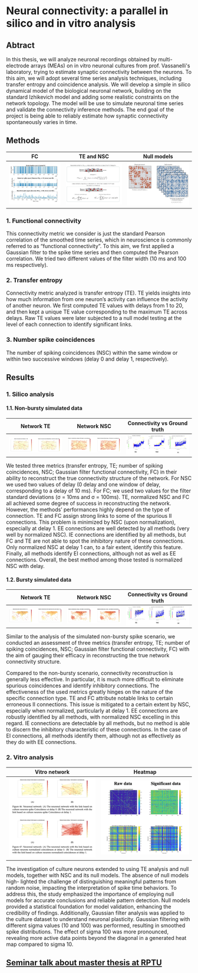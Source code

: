 # Neural connectivity: a parallel in silico and in vitro analysis

## Abtract
In this thesis, we will analyze neuronal recordings obtained by multi-electrode arrays (MEAs) on in vitro neuronal cultures from prof. Vassanelli's laboratory, trying to estimate synaptic connectivity between the neurons. To this aim, we will adopt several time series analysis techniques, including transfer entropy and coincidence analysis. We will develop a simple in silico dynamical model of the biological neuronal network, building on the standard Izhikevich model and adding some realistic constraints on the network topology. The model will be use to simulate neuronal time series and validate the connectivity inference methods. The end goal of the project is being able to reliably estimate how synaptic connectivity spontaneously varies in time.

## Methods

FC|     TE and NSC             |  Null models
:-------------------------:|:-------------------------:|:-------------------------:
![](https://github.com/Tungcg1906/masters-thesis/blob/main/Images/fc.png) | ![](https://github.com/Tungcg1906/masters-thesis/blob/main/Images/TE.png) |  ![](https://github.com/Tungcg1906/masters-thesis/blob/main/Images/null_model.png)

### 1. Functional connectivity
This connectivity metric we consider is just the standard Pearson correlation of the smoothed time series, which in neuroscience is commonly referred to as “functional connectivity”. To this aim, we first applied a Gaussian filter to the spike time series and then computed the Pearson correlation. We tried two different values of the filter width (10 ms and 100 ms respectively).

### 2. Transfer entropy
Connectivity metric analyzed is transfer entropy (TE). TE yields insights into how much information from one neuron’s activity can influence the activity of another neuron. We first computed TE values with delays from 1 to 20, and then kept a unique TE value corresponding to the maximum TE across delays. Raw TE values were later subjected to a null model testing at the level of each connection to identify significant links.

### 3. Number spike coincidences
The number of spiking coincidences (NSC) within the same window or within two successive windows (delay 0 and delay 1, respectively).

## Results
### 1. Silico analysis
#### 1.1. Non-bursty simulated data

Network TE|     Network NSC             |  Connectivity vs Ground truth
:-------------------------:|:-------------------------:|:-------------------------:
![](https://github.com/Tungcg1906/masters-thesis/blob/main/Images/silico-net-1.png) | ![](https://github.com/Tungcg1906/masters-thesis/blob/main/Images/silico-net-2.png) |![](https://github.com/Tungcg1906/masters-thesis/blob/main/Images/non-bursty.png)

We tested three metrics (transfer entropy, TE; number of spiking coincidences, NSC; Gaussian filter functional connectivity, FC) in their ability to reconstruct the true connectivity structure of the network. For NSC we used two values of delay (0 delay and one window of delay, corresponding to a delay of 10 ms). For FC; we used two values for the filter standard deviations (σ = 10ms and σ = 100ms).
TE, normalized NSC and FC all achieved some degree of success in reconstructing the network. However, the methods’ performances highly depend on the type of connection. TE and FC assign strong links to some of the spurious II connections. This problem is minimized by NSC (upon normalization), especially at delay 1. EE connections are well detected by all methods (very well by normalized NSC). IE connections are identified by all methods, but FC and TE are not able to spot the inhibitory nature of these connections. Only normalized NSC at delay 1 can, to a fair extent, identify this feature. Finally, all methods identify EI connections, although not as well as EE connections.
Overall, the best method among those tested is normalized NSC with delay.


#### 1.2. Bursty simulated data

Network TE|     Network NSC             |  Connectivity vs Ground truth
:-------------------------:|:-------------------------:|:-------------------------:
![](https://github.com/Tungcg1906/masters-thesis/blob/main/Images/silico-net-3.png) | ![](https://github.com/Tungcg1906/masters-thesis/blob/main/Images/silico-net-4.png) |![](https://github.com/Tungcg1906/masters-thesis/blob/main/Images/bursty.png)

Similar to the analysis of the simulated non-bursty spike scenario, we conducted an assessment of three metrics (transfer entropy, TE; number of spiking coincidences, NSC; Gaussian filter functional connectivity, FC) with the aim of gauging their efficacy in reconstructing the true network connectivity structure.

Compared to the non-bursty scenario, connectivity reconstruction is generally less effective. In particular, it is much more difficult to eliminate spurious coincidences and identify inhibitory connections. The effectiveness of the used metrics greatly hinges on the nature of the specific connection type. TE and FC attribute notable links to certain erroneous II connections. This issue is mitigated to a certain extent by NSC, especially when normalized, particularly at delay 1. EE connections are robustly identified by all methods, with normalized NSC excelling in this regard. IE connections are detectable by all methods, but no method is able to discern the inhibitory characteristic of these connections. In the case of EI connections, all methods identify them, although not as effectively as they do with EE connections.


### 2. Vitro analysis

Vitro network |     Heatmap  
:-------------------------:|:-------------------------:
![](https://github.com/Tungcg1906/masters-thesis/blob/main/Images/vitro-net.png) | ![](https://github.com/Tungcg1906/masters-thesis/blob/main/Images/vitro.png)

The investigation of culture neurons extended to using TE analysis and null models, together with NSC and its null models. The absence of null models high- lighted the challenge of distinguishing meaningful patterns from random noise, impacting the interpretation of spike time behaviors. To address this, the study emphasized the importance of employing null models for accurate conclusions and reliable pattern detection. Null models provided a statistical foundation for model validation, enhancing the credibility of findings. Additionally, Gaussian filter analysis was applied to the culture dataset to understand neuronal plasticity. Gaussian filtering with different sigma values (10 and 100) was performed, resulting in smoothed spike distributions. The effect of sigma 100 was more pronounced, revealing more active data points beyond the diagonal in a generated heat map compared to sigma 10.

## [Seminar talk about master thesis at RPTU](https://www.scicomp.uni-kl.de/teaching/scientific-computing-seminar/?event_id1=4057)
